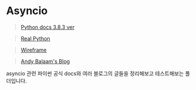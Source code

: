 # Asyncio
> [Python docs 3.8.3 ver](https://docs.python.org/ko/3/library/asyncio.html)

> [Real Python](https://realpython.com/)

> [Wireframe](https://soooprmx.com/page/4?s=asyncio)

> [Andy Balaam's Blog](https://www.artificialworlds.net/blog/2017/06/12/making-100-million-requests-with-python-aiohttp/)


asyncio 관련 파이썬 공식 docs와 여러 블로그의 글들을 정리해보고 테스트해보는 폴더입니다.
